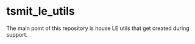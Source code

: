 tsmit_le_utils
==============
The main point of this repository is house LE utils that get created during support.
